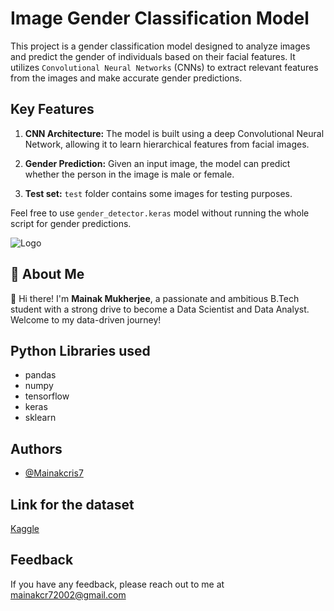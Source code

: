 
# Image Gender Classification Model

This project is a gender classification model designed to analyze images and predict the gender of individuals based on their facial features. It utilizes `Convolutional Neural Networks` (CNNs) to extract relevant features from the images and make accurate gender predictions.

## Key Features
1. **CNN Architecture:** The model is built using a deep Convolutional Neural Network, allowing it to learn hierarchical features from facial images.

2. **Gender Prediction:** Given an input image, the model can predict whether the person in the image is male or female.

3. **Test set:** `test` folder contains some images for testing purposes.

Feel free to use `gender_detector.keras` model without running the whole script for gender predictions.













![Logo](https://static.vecteezy.com/system/resources/previews/018/922/122/original/3d-gender-symbol-sign-png.png)


## 🚀 About Me
👋 Hi there! I'm **Mainak Mukherjee**, a passionate and ambitious B.Tech student with a strong drive to become a Data Scientist and Data Analyst. Welcome to my data-driven journey!



## Python Libraries used

- pandas
- numpy
- tensorflow
- keras
- sklearn


## Authors

- [@Mainakcris7](https://github.com/Mainakcris7)


## Link for the dataset

[Kaggle](https://www.kaggle.com/datasets/cashutosh/gender-classification-dataset)

## Feedback

If you have any feedback, please reach out to me at mainakcr72002@gmail.com

